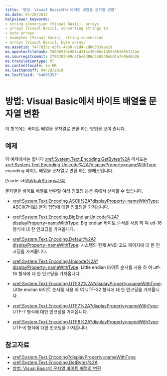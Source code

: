 ```yaml
---
title: '방법: Visual Basic에서 바이트 배열을 문자열 변환'
ms.date: 07/20/2015
helpviewer_keywords:
- string conversion [Visual Basic], arrays
- arrays [Visual Basic], converting strings to
- byte arrays
- examples [Visual Basic], string conversion
- arrays [Visual Basic], byte arrays
ms.assetid: f477d35c-a3fc-4a30-b1d4-cd0d353aae1d
ms.openlocfilehash: 786065fde9814d31ac36b56e1455d5b1685122ad
ms.sourcegitcommit: 2701302a99cafbe0d86d53d540eb0fa7e9b46b36
ms.translationtype: MT
ms.contentlocale: ko-KR
ms.lasthandoff: 04/28/2019
ms.locfileid: "64665353"
---
```

# <a name="how-to-convert-strings-into-an-array-of-bytes-in-visual-basic"></a>방법: Visual Basic에서 바이트 배열을 문자열 변환
이 항목에는 바이트 배열을 문자열로 변환 하는 방법을 보여 줍니다.  
  
## <a name="example"></a>예제  
 이 예제에서는 합니다 <xref:System.Text.Encoding.GetBytes%2A> 메서드는 <xref:System.Text.Encoding.Unicode%2A?displayProperty=nameWithType> encoding 바이트 배열을 문자열로 변환 하는 클래스입니다.  
  
 [!code-vb[VbVbalrStrings#74](~/samples/snippets/visualbasic/VS_Snippets_VBCSharp/VbVbalrStrings/VB/Class2.vb#74)]  
  
 문자열을 바이트 배열로 변환할 여러 인코딩 옵션 중에서 선택할 수 있습니다.  
  
- <xref:System.Text.Encoding.ASCII%2A?displayProperty=nameWithType>: ASCII(7비트) 문자 집합에 대한 인코딩을 가져옵니다.  
  
- <xref:System.Text.Encoding.BigEndianUnicode%2A?displayProperty=nameWithType>: Big endian 바이트 순서를 사용 하 여 utf-16 형식에 대 한 인코딩을 가져옵니다.  
  
- <xref:System.Text.Encoding.Default%2A?displayProperty=nameWithType>: 시스템의 현재 ANSI 코드 페이지에 대 한 인코딩을 가져옵니다.  
  
- <xref:System.Text.Encoding.Unicode%2A?displayProperty=nameWithType>: Little endian 바이트 순서를 사용 하 여 utf-16 형식에 대 한 인코딩을 가져옵니다.  
  
- <xref:System.Text.Encoding.UTF32%2A?displayProperty=nameWithType>: Little endian 바이트 순서를 사용 하 여 UTF-32 형식에 대 한 인코딩을 가져옵니다.  
  
- <xref:System.Text.Encoding.UTF7%2A?displayProperty=nameWithType>: UTF-7 형식에 대한 인코딩을 가져옵니다.  
  
- <xref:System.Text.Encoding.UTF8%2A?displayProperty=nameWithType>: UTF-8 형식에 대한 인코딩을 가져옵니다.  
  
## <a name="see-also"></a>참고자료

- <xref:System.Text.Encoding?displayProperty=nameWithType>
- <xref:System.Text.Encoding.GetBytes%2A>
- [방법: Visual Basic의 문자열 바이트 배열로 변환](../../../../visual-basic/programming-guide/language-features/strings/how-to-convert-an-array-of-bytes-into-a-string.md)
